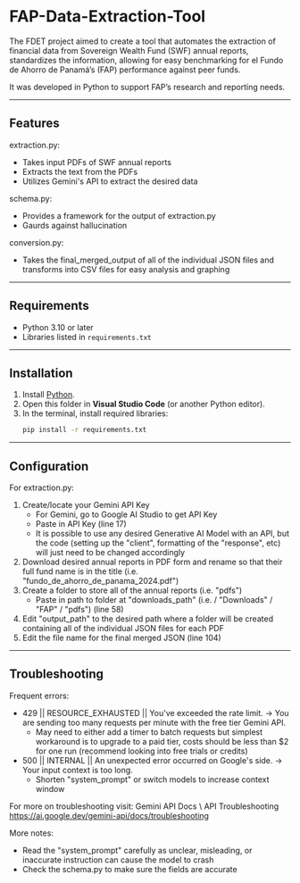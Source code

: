 # FAP-Data-Extraction-Tool
The FDET project aimed to create a tool that automates the extraction of financial data from Sovereign Wealth Fund (SWF) annual reports, standardizes the information, allowing for easy benchmarking for el Fundo de Ahorro de Panamá’s (FAP) performance against peer funds.

It was developed in Python to support FAP’s research and reporting needs.

---

## Features
extraction.py: 
- Takes input PDFs of SWF annual reports
- Extracts the text from the PDFs
- Utilizes Gemini's API to extract the desired data

schema.py: 
- Provides a framework for the output of extraction.py 
- Gaurds against hallucination

conversion.py: 
- Takes the final_merged_output of all of the individual JSON files and transforms into CSV files for easy analysis and graphing

---

## Requirements  
- Python 3.10 or later
- Libraries listed in `requirements.txt`

---

## Installation
1. Install [Python](https://www.python.org/downloads/).  
2. Open this folder in **Visual Studio Code** (or another Python editor).  
3. In the terminal, install required libraries:
   ```bash
   pip install -r requirements.txt

---

## Configuration 

For extraction.py:
1. Create/locate your Gemini API Key 
	- For Gemini, go to Google AI Studio to get API Key
	- Paste in API Key (line 17)
	- It is possible to use any desired Generative AI Model with an API, but the 	code (setting up the "client", formatting of the "response", etc) will just 	need to be changed accordingly 
2. Download desired annual reports in PDF form and rename so that their full fund name is in the title (i.e. "fundo_de_ahorro_de_panama_2024.pdf")
3. Create a folder to store all of the annual reports (i.e. "pdfs")
	- Paste in path to folder at "downloads_path" (i.e. / "Downloads" / "FAP" / 	"pdfs") (line 58)
4. Edit "output_path" to the desired path where a folder will be created containing all of the individual JSON files for each PDF
5. Edit the file name for the final merged JSON (line 104)


---

## Troubleshooting 
Frequent errors: 
- 429 || RESOURCE_EXHAUSTED || You've exceeded the rate limit. -> You are sending too many requests per minute with the free tier Gemini API.
	- May need to either add a timer to batch requests but simplest 		workaround is to upgrade to a paid tier, costs should be less than $2 		for one run (recommend looking into free trials or credits)
- 500 || INTERNAL || An unexpected error occurred on Google's side. -> Your input context is too long.
	- Shorten "system_prompt" or switch models to increase context window 

For more on troubleshooting visit: Gemini API Docs \ API Troubleshooting 
https://ai.google.dev/gemini-api/docs/troubleshooting 

More notes:
- Read the "system_prompt" carefully as unclear, misleading, or inaccurate instruction can cause the model to crash 
- Check the schema.py to make sure the fields are accurate


